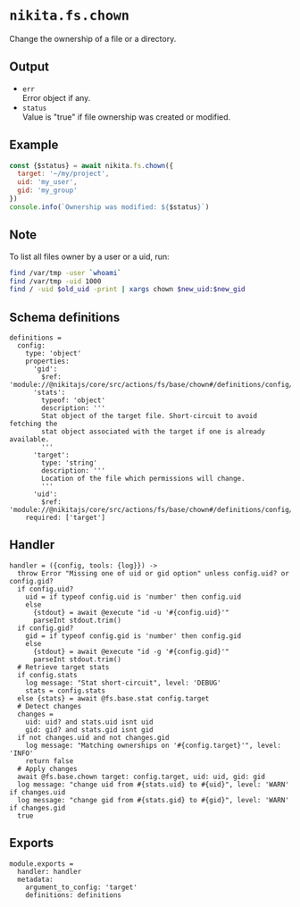 
# `nikita.fs.chown`

Change the ownership of a file or a directory.

## Output

* `err`   
  Error object if any.   
* `status`   
  Value is "true" if file ownership was created or modified.   

## Example

```js
const {$status} = await nikita.fs.chown({
  target: '~/my/project',
  uid: 'my_user',
  gid: 'my_group'
})
console.info(`Ownership was modified: ${$status}`)
```

## Note

To list all files owner by a user or a uid, run:

```bash
find /var/tmp -user `whoami`
find /var/tmp -uid 1000
find / -uid $old_uid -print | xargs chown $new_uid:$new_gid
```

## Schema definitions

    definitions =
      config:
        type: 'object'
        properties:
          'gid':
            $ref: 'module://@nikitajs/core/src/actions/fs/base/chown#/definitions/config/properties/gid'
          'stats':
            typeof: 'object'
            description: '''
            Stat object of the target file. Short-circuit to avoid fetching the
            stat object associated with the target if one is already available.
            '''
          'target':
            type: 'string'
            description: '''
            Location of the file which permissions will change.
            '''
          'uid':
            $ref: 'module://@nikitajs/core/src/actions/fs/base/chown#/definitions/config/properties/uid'
        required: ['target']

## Handler

    handler = ({config, tools: {log}}) ->
      throw Error "Missing one of uid or gid option" unless config.uid? or config.gid?
      if config.uid?
        uid = if typeof config.uid is 'number' then config.uid
        else
          {stdout} = await @execute "id -u '#{config.uid}'"
          parseInt stdout.trim()
      if config.gid?
        gid = if typeof config.gid is 'number' then config.gid
        else
          {stdout} = await @execute "id -g '#{config.gid}'"
          parseInt stdout.trim()
      # Retrieve target stats
      if config.stats
        log message: "Stat short-circuit", level: 'DEBUG'
        stats = config.stats
      else {stats} = await @fs.base.stat config.target
      # Detect changes
      changes =
        uid: uid? and stats.uid isnt uid
        gid: gid? and stats.gid isnt gid
      if not changes.uid and not changes.gid
        log message: "Matching ownerships on '#{config.target}'", level: 'INFO'
        return false
      # Apply changes
      await @fs.base.chown target: config.target, uid: uid, gid: gid
      log message: "change uid from #{stats.uid} to #{uid}", level: 'WARN' if changes.uid
      log message: "change gid from #{stats.gid} to #{gid}", level: 'WARN' if changes.gid
      true

## Exports

    module.exports =
      handler: handler
      metadata:
        argument_to_config: 'target'
        definitions: definitions
